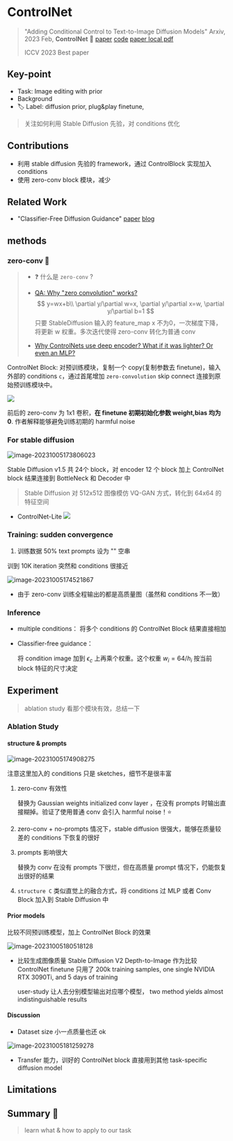 # ControlNet

> "Adding Conditional Control to Text-to-Image Diffusion Models" Arxiv, 2023 Feb, **ControlNet** :statue_of_liberty:
> [paper](https://arxiv.org/abs/2302.05543) [code](https://github.com/lllyasviel/ControlNet)
> [paper local pdf](./2023_02_ICCV_bestpaper_Adding-Conditional-Control-to-Text-to-Image-Diffusion-Models.pdf)
>
> ICCV 2023 Best paper

## **Key-point**

- Task: Image editing with prior
- Background
- :label: Label: diffusion prior, plug&play finetune,

> 关注如何利用 Stable Diffusion 先验，对 conditions 优化



## **Contributions**

- 利用 stable diffusion 先验的 framework，通过 ControlBlock 实现加入 conditions
- 使用 zero-conv block 模块，减少 



## **Related Work**

- "Classifier-Free Diffusion Guidance"
  [paper](https://arxiv.org/abs/2207.12598) [blog](https://betterprogramming.pub/diffusion-models-ddpms-ddims-and-classifier-free-guidance-e07b297b2869)



## **methods**

### zero-conv :key:

> - :question: 什么是 `zero-conv` ?
>
> - [QA: Why "zero convolution" works?](https://github.com/lllyasviel/ControlNet/blob/main/docs/faq.md)
>   $$
>   y=wx+b\\
>   \partial y/\partial w=x, \partial y/\partial x=w, \partial y/\partial b=1
>   $$
>   只要 StableDiffusion 输入的 feature_map x 不为0，一次梯度下降，将更新 w 权重。多次迭代使得 zero-conv 转化为普通 conv
>
> - [Why ControlNets use deep encoder? What if it was lighter? Or even an MLP?](https://github.com/lllyasviel/ControlNet/discussions/188)

ControlNet Block: 对预训练模块，复制一个 copy(复制参数去 finetune)，输入外部的 conditions `c`，通过首尾增加 `zero-convolution` skip connect 连接到原始预训练模块中。

![](https://github.com/lllyasviel/ControlNet/raw/main/github_page/he.png)

前后的 zero-conv 为 1x1 卷积，**在 finetune 初期初始化参数 weight,bias 均为0**. 作者解释能够避免训练初期的 harmful noise



### For stable diffusion

![image-20231005173806023](docs/2023_02_ICCV_bestpaper_Adding-Conditional-Control-to-Text-to-Image-Diffusion-Models_Note/image-20231005173806023.png)

Stable Diffusion v1.5 共 24个 block，对 encoder 12 个 block 加上 ControlNet block 结果连接到 BottleNeck 和 Decoder 中

> Stable Diffusion 对 512x512 图像模仿 VQ-GAN 方式，转化到 64x64 的特征空间

- ControlNet-Lite
  ![](https://user-images.githubusercontent.com/19834515/221408921-068dd793-53cf-4020-b542-403de295c04f.png)



### Training: sudden convergence

1. 训练数据 50% text prompts 设为 "" 空串

训到 10K iteration 突然和 conditions 很接近

![image-20231005174521867](docs/2023_02_ICCV_bestpaper_Adding-Conditional-Control-to-Text-to-Image-Diffusion-Models_Note/image-20231005174521867.png)

- 由于 zero-conv 训练全程输出的都是高质量图（虽然和 conditions 不一致）

### Inference

- multiple conditions： 将多个 conditions 的 ControlNet Block 结果直接相加

- Classifier-free guidance：

  将 condition image 加到 $\epsilon_c$ 上再乘个权重。这个权重 $w_i = 64 / h_i$ 按当前 block 特征的尺寸决定





## **Experiment**

> ablation study 看那个模块有效，总结一下

### Ablation Study

#### structure & prompts

![image-20231005174908275](docs/2023_02_ICCV_bestpaper_Adding-Conditional-Control-to-Text-to-Image-Diffusion-Models_Note/image-20231005174908275.png)

注意这里加入的 conditions 只是 sketches，细节不是很丰富

1. zero-conv 有效性

   替换为 Gaussian weights initialized conv layer ，在没有 prompts 时输出直接糊掉。验证了使用普通 conv 会引入 harmful noise！:star:

2. zero-conv + no-prompts 情况下，stable diffusion 很强大，能够在质量较差的 conditions 下恢复的很好

3. prompts 影响很大

   替换为 conv 在没有 prompts 下很烂，但在高质量 prompt 情况下，仍能恢复出很好的结果

4. `structure C` 类似直觉上的融合方式，将 conditions 过 MLP 或者 Conv Block 加入到 Stable Diffusion 中



#### Prior models

比较不同预训练模型，加上 ControlNet Block 的效果

![image-20231005180518128](docs/2023_02_ICCV_bestpaper_Adding-Conditional-Control-to-Text-to-Image-Diffusion-Models_Note/image-20231005180518128.png)

- 比较生成图像质量
  Stable Diffusion V2 Depth-to-Image 作为比较
  ControlNet finetune 只用了 200k training samples, one single NVIDIA RTX 3090Ti, and 5 days of training

  user-study 让人去分别模型输出对应哪个模型， two method yields almost indistinguishable results

#### Discussion

- Dataset size 小一点质量也还 ok

![image-20231005181259278](docs/2023_02_ICCV_bestpaper_Adding-Conditional-Control-to-Text-to-Image-Diffusion-Models_Note/image-20231005181259278.png)

- Transfer 能力，训好的 ControlNet block 直接用到其他 task-specific diffusion model





## **Limitations**

## **Summary :star2:**

> learn what & how to apply to our task